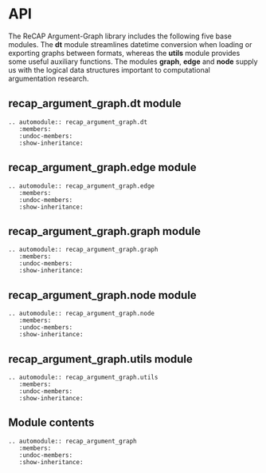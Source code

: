 # API

The ReCAP Argument-Graph library includes the following five base modules. The **dt** module streamlines datetime conversion when loading or exporting graphs between formats,
whereas the **utils** module provides some useful auxiliary functions. The modules **graph**, **edge** and **node** supply us with the logical data structures important to computational argumentation research.

## recap_argument_graph.dt module

```{eval-rst}
.. automodule:: recap_argument_graph.dt
   :members:
   :undoc-members:
   :show-inheritance:
```

## recap_argument_graph.edge module

```{eval-rst}
.. automodule:: recap_argument_graph.edge
   :members:
   :undoc-members:
   :show-inheritance:
```

## recap_argument_graph.graph module

```{eval-rst}
.. automodule:: recap_argument_graph.graph
   :members:
   :undoc-members:
   :show-inheritance:
```

## recap_argument_graph.node module

```{eval-rst}
.. automodule:: recap_argument_graph.node
   :members:
   :undoc-members:
   :show-inheritance:
```

## recap_argument_graph.utils module

```{eval-rst}
.. automodule:: recap_argument_graph.utils
   :members:
   :undoc-members:
   :show-inheritance:

```

## Module contents

```{eval-rst}
.. automodule:: recap_argument_graph
   :members:
   :undoc-members:
   :show-inheritance:
```
